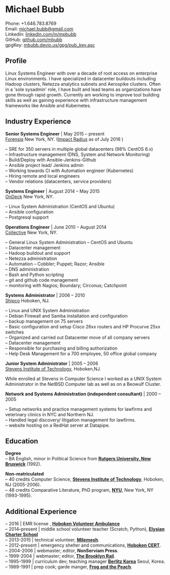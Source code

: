 Michael Bubb
=============

Phone: +1.646.783.8769    
Email: <michael.bubb@gmail.com>    
LinkedIn: [linkedin.com/in/mpbubb][]    
GitHub: [github.com/mbubb][]    
gpgKey: [mbubb.devio.us/gpg/pub_key.asc][]

Profile
-------
Linux Systems Engineer with over a decade of root access on enterprise Linux environments. I have specialized in datacenter buildouts including Hadoop clusters, Netezza analytics subnets and Aerospike clusters. Often in  a 'sole sysadmin' role, I have built and lead teams as organizations have gone through rapid growth. Currently am working to improve tool building skills as well as gaining experience with infrastructure management frameworks like Ansible and Kubernetes.


Industry Experience
-------------------

**Senior Systems Engineer** | May 2015 – present    
[Forensiq][]  New York, NY. ([Impact Radius][] as of July 2016 )

–     SRE for 350 servers in multiple global datacenters (98% CentOS 6.x)    
–     Infrastructure management (DNS, System and Network Monitoring)    
–     Build/Deploy with Ansible-Jenkins-Github    
–     Ansible project lead/ Jenkins admin    
–     Working towards CI with Automation engineer (Kubernetes)    
–     Hiring remote and local engineers    
–     Vendor relations (datacenters, service providers)    

**Systems Engineer** | August 2014 – May 2015    
[OnDeck][]  New York, NY.

–     Linux System Administration (CentOS and Ubuntu)    
–     Ansible configuration     
–     Postgresql support    

**Operations Engineer** | June 2010 – August 2014    
[Collective][]  New York, NY.

–     General Linux System Administration – CentOS and Ubuntu    
–     Datacenter management     
–     Hadoop buildout and support     
–     Netezza administration     
–     Automation – Cobbler; Puppet; Razor; Ansible    
–     DNS administration      
–     Bash and Python scripting     
–     git and github code management     
–     monitoring with Nagios; Boundary; Circonus; Catchpoint    

**Systems Administrator** | 2006 – 2010    
[Shipco][] Hoboken, NJ.    

–      Linux and UNIX System Administration     
–      Debian Firewall and Samba installation and configuration     
–      backup management on 75 servers     
–      Basic configuration and setup Cisco 26xx routers and HP Procurve 25xx switches     
–      Organized and carried out Datacenter move of all company servers     
–      Datacenter management     
–      Responsible for purchasing and billing authorization     
–      Help Desk Management for a 700 employee, 50 office global company     

**Junior System Administrator** | 2005 – 2006    
[Stevens Institute of Technology][], Hoboken,NJ.     

While enrolled at Stevens in Computer Science I worked as a UNIX System Administrator in the NetBSD Computer lab as well as on a Beowulf Cluster.     

**Network and Systems Administration (independent consultant)** | 2000 – 2005

– Setup networks and practice management systems for lawfirms and veterinary clinics in NYC and Northern NJ.     
– Handled legal discovery/ litigation management for lawfirms.    
– website hosting on a RedHat server at Datapipe.    

Education
---------

**Degree**   
–    BA English, minor in Political Science from **[Rutgers University, New Bruswick][]** (1992).    

**Non-matriculated**        
–    40 credits Computer Science, **[Stevens Institute of Technology][]**, Hoboken, NJ (2005-2006).    
–    48 credits Comparative Literature, PhD program, **[NYU][]**, New York, NY (1993-1995).     


Additional Experience
---------------------

– 2016 | EMR license , **[Hoboken Volunteer Ambulance][]**    
– 2014–present | middle school volunteer teacher (Scratch, Python), **[Elysian Charter School][]**    
– 2013-2015 | technical volunteer, **[Milemesh][]**.    
– 2012-present | emergency shelter and communications, **[Hoboken CERT][]**.    
– 2004-2006 | webmaster; editor, **NonServiam Press**.    
– 1999-2004 | webmaster; editor, **[The Brooklyn Rail][]**.    
– 1995–1999 | curriculum dev; teaching manager **[Berlitz Korea][]** Seoul, Korea.    
– 1989-1991 | prep cook; garde manger, **[Frog and the Peach][]**.    



[linkedin.com/in/mpbubb]: https://www.linkedin.com/in/mpbubb
[github.com/mbubb]: https://github.com/mbubb
[mbubb.devio.us/gpg/pub_key.asc]: http://mbubb.devio.us/gpg/pub_key.asc
[Collective]: http://collective.com/main.html
[OnDeck]: https://www.ondeck.com/
[Shipco]: http://shipco.com/
[Forensiq]: http://www.forensiq.com/
[Berlitz Korea]: http://berlitz.co.kr/
[Rutgers University, New Bruswick]: http://www.rutgers.edu/
[NYU]: http://www.nyu.edu/
[Stevens Institute of Technology]: http://www.stevens.edu/sit/
[The Brooklyn Rail]: http://www.brooklynrail.org/
[Milemesh]: http://www.milemesh.com/
[Hoboken CERT]: http://www.hobokencert.org/
[Frog and the Peach]: http://frogandpeach.com/
[Impact Radius]: https://www.impactradius.com/
[Hoboken Volunteer Ambulance]: http://hobokenems.com/
[Elysian Charter School]: http://www.ecsnj.org/
